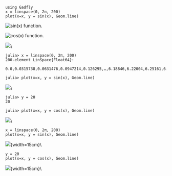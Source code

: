 ~~~~{.julia}
using Gadfly
x = linspace(0, 2π, 200)
plot(x=x, y = sin(x), Geom.line)
~~~~~~~~~~~~~


![sin(x) function.](figures/gadfly_formats_test_sin_fun_1.png)

![cos(x) function.](figures/gadfly_formats_test_2_1.png)

![](figures/gadfly_formats_test_cos2_fun_1.png)\ 


~~~~{.julia}
julia> x = linspace(0, 2π, 200)
200-element LinSpace{Float64}:
 0.0,0.0315738,0.0631476,0.0947214,0.126295,…,6.18846,6.22004,6.25161,6.28319

julia> plot(x=x, y = sin(x), Geom.line)

~~~~~~~~~~~~~


![](figures/gadfly_formats_test_4_1.png)\ 


~~~~{.julia}
julia> y = 20
20

julia> plot(x=x, y = cos(x), Geom.line)

~~~~~~~~~~~~~


![](figures/gadfly_formats_test_4_2.png)\ 


~~~~{.julia}
x = linspace(0, 2π, 200)
plot(x=x, y = sin(x), Geom.line)
~~~~~~~~~~~~~


![](figures/gadfly_formats_test_5_1.png){width=15cm}\ 


~~~~{.julia}
y = 20
plot(x=x, y = cos(x), Geom.line)
~~~~~~~~~~~~~


![](figures/gadfly_formats_test_5_2.png){width=15cm}\ 

